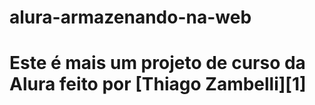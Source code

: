 # alura-armazenando-na-web
<h1>Este é mais um projeto de curso da Alura feito por [Thiago Zambelli][1]</h1>

[1]: https://www.linkedin.com/in/thiagozambelli/ "meu linkedin"

